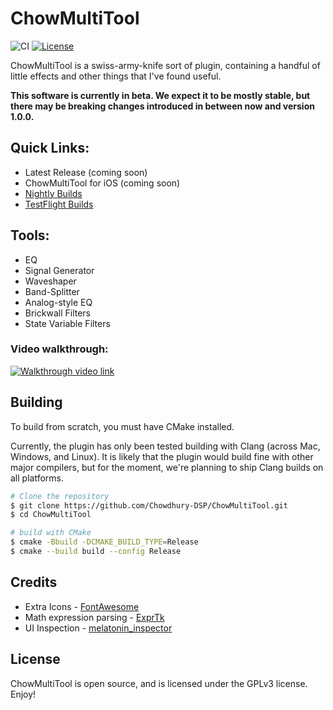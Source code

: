 # ChowMultiTool

![CI](https://github.com/Chowdhury-DSP/ChowMultiTool/workflows/CI/badge.svg)
[![License](https://img.shields.io/badge/License-GPLv3-green.svg)](https://opensource.org/licenses/GPL-3.0)

ChowMultiTool is a swiss-army-knife sort of plugin, containing
a handful of little effects and other things that I've found useful.

**This software is currently in beta. We expect it to be mostly stable,
but there may be breaking changes introduced in between now and version
1.0.0.**

## Quick Links:

- Latest Release (coming soon)
- ChowMultiTool for iOS (coming soon)
- [Nightly Builds](https://chowdsp.com/nightly.html#multitool)
- [TestFlight Builds](https://testflight.apple.com/join/KuFujgKZ)

## Tools:

- EQ
- Signal Generator
- Waveshaper
- Band-Splitter
- Analog-style EQ
- Brickwall Filters
- State Variable Filters

### Video walkthrough:
[![Walkthrough video link](https://img.youtube.com/vi/9J8roV1Eoj0/0.jpg)](https://youtu.be/9J8roV1Eoj0)

## Building

To build from scratch, you must have CMake installed.

Currently, the plugin has only been tested building with Clang (across
Mac, Windows, and Linux). It is likely that the plugin would build fine
with other major compilers, but for the moment, we're planning to ship
Clang builds on all platforms.

```bash
# Clone the repository
$ git clone https://github.com/Chowdhury-DSP/ChowMultiTool.git
$ cd ChowMultiTool

# build with CMake
$ cmake -Bbuild -DCMAKE_BUILD_TYPE=Release
$ cmake --build build --config Release
```

## Credits

- Extra Icons - [FontAwesome](https://fontawesome.com/)
- Math expression parsing - [ExprTk](http://www.partow.net/programming/exprtk/)
- UI Inspection - [melatonin_inspector](https://github.com/sudara/melatonin_inspector)

## License

ChowMultiTool is open source, and is licensed under the GPLv3 license.
Enjoy!
